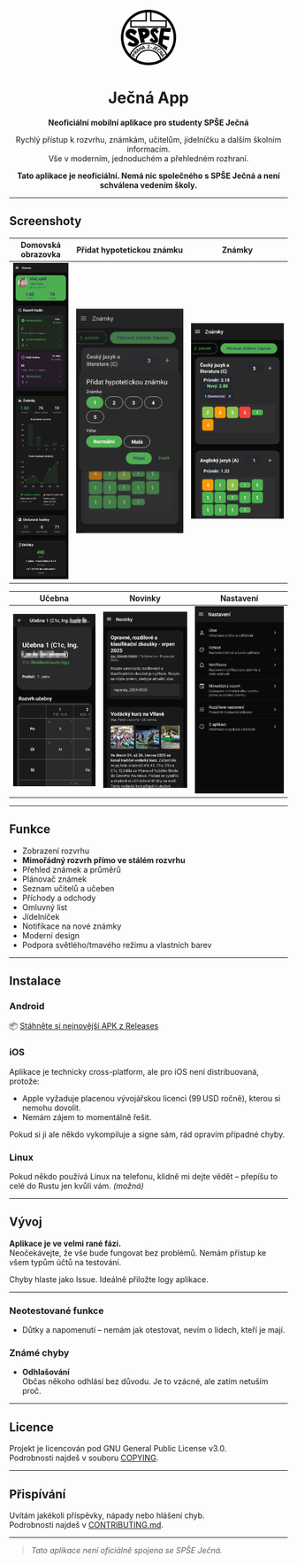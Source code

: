 <p align="center">
  <img src="./assets/images/icon.svg" alt="App Icon" width="100"/>
</p>
<h1 align="center">Ječná App</h1>
<p align="center"><b>Neoficiální mobilní aplikace pro studenty SPŠE Ječná</b></p>

<p align="center">
  Rychlý přístup k rozvrhu, známkám, učitelům, jídelníčku a dalším školním informacím.<br/>
  Vše v moderním, jednoduchém a přehledném rozhraní.
</p>

<p align="center"><b>Tato aplikace je neoficiální. Nemá nic společného s SPŠE Ječná a není schválena vedením školy.</b></p>

---

## Screenshoty

| Domovská obrazovka | Přidat hypotetickou známku | Známky |
|--------------------|--------|----------------|
| ![Homepage](./screenshots/homepage.jpg) | ![Přidat známku](./screenshots/add-znamka.jpg) | ![Známky](./screenshots/znamky.jpg) |

| Učebna | Novinky | Nastavení |
|--------|---------|------------|
| ![Učebna](./screenshots/ucebna.jpg) | ![Novinky](./screenshots/novinky.jpg) | ![Nastavení](./screenshots/nastaveni.jpg) |

---

## Funkce

- Zobrazení rozvrhu
- **Mimořádný rozvrh přímo ve stálém rozvrhu**
- Přehled známek a průměrů
- Plánovač známek
- Seznam učitelů a učeben
- Příchody a odchody
- Omluvný list
- Jídelníček
- Notifikace na nové známky
- Moderní design
- Podpora světlého/tmavého režimu a vlastních barev

---

## Instalace

### Android

📦 [Stáhněte si nejnovější APK z Releases](https://github.com/jzitnik-dev/jecnaapp/releases)

### iOS

Aplikace je technicky cross-platform, ale pro iOS není distribuovaná, protože:

- Apple vyžaduje placenou vývojářskou licenci (99 USD ročně), kterou si nemohu dovolit.
- Nemám zájem to momentálně řešit.

Pokud si ji ale někdo vykompiluje a signe sám, rád opravím případné chyby.

### Linux

Pokud někdo používá Linux na telefonu, klidně mi dejte vědět – přepíšu to celé do Rustu jen kvůli vám. *(možná)*

---

## Vývoj

**Aplikace je ve velmi rané fázi.**  
Neočekávejte, že vše bude fungovat bez problémů. Nemám přístup ke všem typům účtů na testování.

Chyby hlaste jako Issue. Ideálně přiložte logy aplikace.

---

### Neotestované funkce

- Důtky a napomenutí – nemám jak otestovat, nevím o lidech, kteří je mají.

### Známé chyby

- **Odhlašování**  
  Občas někoho odhlásí bez důvodu. Je to vzácné, ale zatím netuším proč.

---

## Licence

Projekt je licencován pod GNU General Public License v3.0.  
Podrobnosti najdeš v souboru [COPYING](COPYING).

---

## Přispívání

Uvítám jakékoli příspěvky, nápady nebo hlášení chyb.  
Podrobnosti najdeš v [CONTRIBUTING.md](CONTRIBUTING.md).

---

> *Tato aplikace není oficiálně spojena se SPŠE Ječná.*
